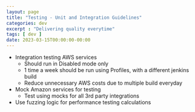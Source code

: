 ```yaml
---
layout: page
title: "Testing - Unit and Integration Guidelines"
categories: dev
excerpt : "Delivering quality everytime"
tags: [ dev ]
date: 2023-03-15T00:00:00-00:00
---
```


* Integration testing AWS services
  * Should run in Disabled mode only
  * 1 time a week should be run using Profiles, with a different jenkins build
  * Reduce unnecessary AWS costs due to multiple build everyday
* Mock Amazon services for testing
  * Test using mocks for all 3rd party integrations
* Use fuzzing logic for performance testing calculations

